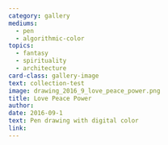```yaml
---
category: gallery
mediums:
  - pen
  - algorithmic-color
topics:
  - fantasy
  - spirituality
  - architecture
card-class: gallery-image
text: collection-test
image: drawing_2016_9_love_peace_power.png
title: Love Peace Power
author:
date: 2016-09-1
text: Pen drawing with digital color
link:
---
```

